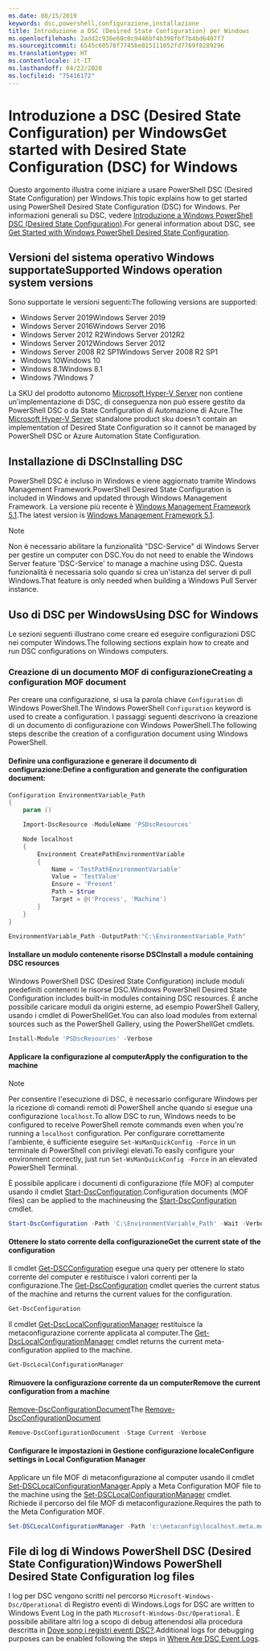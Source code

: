 ```yaml
---
ms.date: 08/15/2019
keywords: dsc,powershell,configurazione,installazione
title: Introduzione a DSC (Desired State Configuration) per Windows
ms.openlocfilehash: 2add2c936e60c0c9446bf4b398fbf7b4bd6407f7
ms.sourcegitcommit: 6545c60578f7745be015111052fd7769f8289296
ms.translationtype: HT
ms.contentlocale: it-IT
ms.lasthandoff: 04/22/2020
ms.locfileid: "75416172"
---
```

# <a name="get-started-with-desired-state-configuration-dsc-for-windows"></a><span data-ttu-id="d4eed-103">Introduzione a DSC (Desired State Configuration) per Windows</span><span class="sxs-lookup"><span data-stu-id="d4eed-103">Get started with Desired State Configuration (DSC) for Windows</span></span>

<span data-ttu-id="d4eed-104">Questo argomento illustra come iniziare a usare PowerShell DSC (Desired State Configuration) per Windows.</span><span class="sxs-lookup"><span data-stu-id="d4eed-104">This topic explains how to get started using PowerShell Desired State Configuration (DSC) for Windows.</span></span>
<span data-ttu-id="d4eed-105">Per informazioni generali su DSC, vedere [Introduzione a Windows PowerShell DSC (Desired State Configuration)](../overview/overview.md).</span><span class="sxs-lookup"><span data-stu-id="d4eed-105">For general information about DSC, see [Get Started with Windows PowerShell Desired State Configuration](../overview/overview.md).</span></span>

## <a name="supported-windows-operation-system-versions"></a><span data-ttu-id="d4eed-106">Versioni del sistema operativo Windows supportate</span><span class="sxs-lookup"><span data-stu-id="d4eed-106">Supported Windows operation system versions</span></span>

<span data-ttu-id="d4eed-107">Sono supportate le versioni seguenti:</span><span class="sxs-lookup"><span data-stu-id="d4eed-107">The following versions are supported:</span></span>

- <span data-ttu-id="d4eed-108">Windows Server 2019</span><span class="sxs-lookup"><span data-stu-id="d4eed-108">Windows Server 2019</span></span>
- <span data-ttu-id="d4eed-109">Windows Server 2016</span><span class="sxs-lookup"><span data-stu-id="d4eed-109">Windows Server 2016</span></span>
- <span data-ttu-id="d4eed-110">Windows Server 2012 R2</span><span class="sxs-lookup"><span data-stu-id="d4eed-110">Windows Server 2012R2</span></span>
- <span data-ttu-id="d4eed-111">Windows Server 2012</span><span class="sxs-lookup"><span data-stu-id="d4eed-111">Windows Server 2012</span></span>
- <span data-ttu-id="d4eed-112">Windows Server 2008 R2 SP1</span><span class="sxs-lookup"><span data-stu-id="d4eed-112">Windows Server 2008 R2 SP1</span></span>
- <span data-ttu-id="d4eed-113">Windows 10</span><span class="sxs-lookup"><span data-stu-id="d4eed-113">Windows 10</span></span>
- <span data-ttu-id="d4eed-114">Windows 8.1</span><span class="sxs-lookup"><span data-stu-id="d4eed-114">Windows 8.1</span></span>
- <span data-ttu-id="d4eed-115">Windows 7</span><span class="sxs-lookup"><span data-stu-id="d4eed-115">Windows 7</span></span>

<span data-ttu-id="d4eed-116">La SKU del prodotto autonomo [Microsoft Hyper-V Server](/windows-server/virtualization/hyper-v/hyper-v-server-2016) non contiene un'implementazione di DSC, di conseguenza non può essere gestito da PowerShell DSC o da State Configuration di Automazione di Azure.</span><span class="sxs-lookup"><span data-stu-id="d4eed-116">The [Microsoft Hyper-V Server](/windows-server/virtualization/hyper-v/hyper-v-server-2016) standalone product sku doesn't contain an implementation of Desired State Configuration so it cannot be managed by PowerShell DSC or Azure Automation State Configuration.</span></span>

## <a name="installing-dsc"></a><span data-ttu-id="d4eed-117">Installazione di DSC</span><span class="sxs-lookup"><span data-stu-id="d4eed-117">Installing DSC</span></span>

<span data-ttu-id="d4eed-118">PowerShell DSC è incluso in Windows e viene aggiornato tramite Windows Management Framework.</span><span class="sxs-lookup"><span data-stu-id="d4eed-118">PowerShell Desired State Configuration is included in Windows and updated through Windows Management Framework.</span></span> <span data-ttu-id="d4eed-119">La versione più recente è [Windows Management Framework 5.1](https://www.microsoft.com/en-us/download/details.aspx?id=54616).</span><span class="sxs-lookup"><span data-stu-id="d4eed-119">The latest version is [Windows Management Framework 5.1](https://www.microsoft.com/en-us/download/details.aspx?id=54616).</span></span>

> [!NOTE]
> <span data-ttu-id="d4eed-120">Non è necessario abilitare la funzionalità "DSC-Service" di Windows Server per gestire un computer con DSC.</span><span class="sxs-lookup"><span data-stu-id="d4eed-120">You do not need to enable the Windows Server feature 'DSC-Service' to manage a machine using DSC.</span></span>
> <span data-ttu-id="d4eed-121">Questa funzionalità è necessaria solo quando si crea un'istanza del server di pull Windows.</span><span class="sxs-lookup"><span data-stu-id="d4eed-121">That feature is only needed when building a Windows Pull Server instance.</span></span>

## <a name="using-dsc-for-windows"></a><span data-ttu-id="d4eed-122">Uso di DSC per Windows</span><span class="sxs-lookup"><span data-stu-id="d4eed-122">Using DSC for Windows</span></span>

<span data-ttu-id="d4eed-123">Le sezioni seguenti illustrano come creare ed eseguire configurazioni DSC nei computer Windows.</span><span class="sxs-lookup"><span data-stu-id="d4eed-123">The following sections explain how to create and run DSC configurations on Windows computers.</span></span>

### <a name="creating-a-configuration-mof-document"></a><span data-ttu-id="d4eed-124">Creazione di un documento MOF di configurazione</span><span class="sxs-lookup"><span data-stu-id="d4eed-124">Creating a configuration MOF document</span></span>

<span data-ttu-id="d4eed-125">Per creare una configurazione, si usa la parola chiave `Configuration` di Windows PowerShell.</span><span class="sxs-lookup"><span data-stu-id="d4eed-125">The Windows PowerShell `Configuration` keyword is used to create a configuration.</span></span>
<span data-ttu-id="d4eed-126">I passaggi seguenti descrivono la creazione di un documento di configurazione con Windows PowerShell.</span><span class="sxs-lookup"><span data-stu-id="d4eed-126">The following steps describe the creation of a configuration document using Windows PowerShell.</span></span>

#### <a name="define-a-configuration-and-generate-the-configuration-document"></a><span data-ttu-id="d4eed-127">Definire una configurazione e generare il documento di configurazione:</span><span class="sxs-lookup"><span data-stu-id="d4eed-127">Define a configuration and generate the configuration document:</span></span>

```powershell
Configuration EnvironmentVariable_Path
{
    param ()

    Import-DscResource -ModuleName 'PSDscResources'

    Node localhost
    {
        Environment CreatePathEnvironmentVariable
        {
            Name = 'TestPathEnvironmentVariable'
            Value = 'TestValue'
            Ensure = 'Present'
            Path = $true
            Target = @('Process', 'Machine')
        }
    }
}

EnvironmentVariable_Path -OutputPath:"C:\EnvironmentVariable_Path"
```

#### <a name="install-a-module-containing-dsc-resources"></a><span data-ttu-id="d4eed-128">Installare un modulo contenente risorse DSC</span><span class="sxs-lookup"><span data-stu-id="d4eed-128">Install a module containing DSC resources</span></span>

<span data-ttu-id="d4eed-129">Windows PowerShell DSC (Desired State Configuration) include moduli predefiniti contenenti le risorse DSC.</span><span class="sxs-lookup"><span data-stu-id="d4eed-129">Windows PowerShell Desired State Configuration includes built-in modules containing DSC resources.</span></span>
<span data-ttu-id="d4eed-130">È anche possibile caricare moduli da origini esterne, ad esempio PowerShell Gallery, usando i cmdlet di PowerShellGet.</span><span class="sxs-lookup"><span data-stu-id="d4eed-130">You can also load modules from external sources such as the PowerShell Gallery, using the PowerShellGet cmdlets.</span></span>

```PowerShell
Install-Module 'PSDscResources' -Verbose
```

#### <a name="apply-the-configuration-to-the-machine"></a><span data-ttu-id="d4eed-131">Applicare la configurazione al computer</span><span class="sxs-lookup"><span data-stu-id="d4eed-131">Apply the configuration to the machine</span></span>

> [!NOTE]
> <span data-ttu-id="d4eed-132">Per consentire l'esecuzione di DSC, è necessario configurare Windows per la ricezione di comandi remoti di PowerShell anche quando si esegue una configurazione `localhost`.</span><span class="sxs-lookup"><span data-stu-id="d4eed-132">To allow DSC to run, Windows needs to be configured to receive PowerShell remote commands even when you're running a `localhost` configuration.</span></span> <span data-ttu-id="d4eed-133">Per configurare correttamente l'ambiente, è sufficiente eseguire `Set-WsManQuickConfig -Force` in un terminale di PowerShell con privilegi elevati.</span><span class="sxs-lookup"><span data-stu-id="d4eed-133">To easily configure your environment correctly, just run `Set-WsManQuickConfig -Force` in an elevated PowerShell Terminal.</span></span>

<span data-ttu-id="d4eed-134">È possibile applicare i documenti di configurazione (file MOF) al computer usando il cmdlet [Start-DscConfiguration](/powershell/module/psdesiredstateconfiguration/start-dscconfiguration).</span><span class="sxs-lookup"><span data-stu-id="d4eed-134">Configuration documents (MOF files) can be applied to the machineusing the [Start-DscConfiguration](/powershell/module/psdesiredstateconfiguration/start-dscconfiguration) cmdlet.</span></span>

```powershell
Start-DscConfiguration -Path 'C:\EnvironmentVariable_Path' -Wait -Verbose
```

#### <a name="get-the-current-state-of-the-configuration"></a><span data-ttu-id="d4eed-135">Ottenere lo stato corrente della configurazione</span><span class="sxs-lookup"><span data-stu-id="d4eed-135">Get the current state of the configuration</span></span>

<span data-ttu-id="d4eed-136">Il cmdlet [Get-DSCConfiguration](/powershell/module/psdesiredstateconfiguration/get-dscconfiguration) esegue una query per ottenere lo stato corrente del computer e restituisce i valori correnti per la configurazione.</span><span class="sxs-lookup"><span data-stu-id="d4eed-136">The [Get-DscConfiguration](/powershell/module/psdesiredstateconfiguration/get-dscconfiguration) cmdlet queries the current status of the machine and returns the current values for the configuration.</span></span>

```powershell
Get-DscConfiguration
```

<span data-ttu-id="d4eed-137">Il cmdlet [Get-DscLocalConfigurationManager](/powershell/module/psdesiredstateconfiguration/get-dscLocalConfigurationManager) restituisce la metaconfigurazione corrente applicata al computer.</span><span class="sxs-lookup"><span data-stu-id="d4eed-137">The [Get-DscLocalConfigurationManager](/powershell/module/psdesiredstateconfiguration/get-dscLocalConfigurationManager) cmdlet returns the current meta-configuration applied to the machine.</span></span>

```powershell
Get-DscLocalConfigurationManager
```

#### <a name="remove-the-current-configuration-from-a-machine"></a><span data-ttu-id="d4eed-138">Rimuovere la configurazione corrente da un computer</span><span class="sxs-lookup"><span data-stu-id="d4eed-138">Remove the current configuration from a machine</span></span>

<span data-ttu-id="d4eed-139">[Remove-DscConfigurationDocument](/powershell/module/psdesiredstateconfiguration/remove-dscconfigurationdocument)</span><span class="sxs-lookup"><span data-stu-id="d4eed-139">The [Remove-DscConfigurationDocument](/powershell/module/psdesiredstateconfiguration/remove-dscconfigurationdocument)</span></span>

```powershell
Remove-DscConfigurationDocument -Stage Current -Verbose
```

#### <a name="configure-settings-in-local-configuration-manager"></a><span data-ttu-id="d4eed-140">Configurare le impostazioni in Gestione configurazione locale</span><span class="sxs-lookup"><span data-stu-id="d4eed-140">Configure settings in Local Configuration Manager</span></span>

<span data-ttu-id="d4eed-141">Applicare un file MOF di metaconfigurazione al computer usando il cmdlet [Set-DSCLocalConfigurationManager](/powershell/module/PSDesiredStateConfiguration/Set-DscLocalConfigurationManager).</span><span class="sxs-lookup"><span data-stu-id="d4eed-141">Apply a Meta Configuration MOF file to the machine using the [Set-DSCLocalConfigurationManager](/powershell/module/PSDesiredStateConfiguration/Set-DscLocalConfigurationManager) cmdlet.</span></span>
<span data-ttu-id="d4eed-142">Richiede il percorso del file MOF di metaconfigurazione.</span><span class="sxs-lookup"><span data-stu-id="d4eed-142">Requires the path to the Meta Configuration MOF.</span></span>

```powershell
Set-DSCLocalConfigurationManager -Path 'c:\metaconfig\localhost.meta.mof' -Verbose
```

## <a name="windows-powershell-desired-state-configuration-log-files"></a><span data-ttu-id="d4eed-143">File di log di Windows PowerShell DSC (Desired State Configuration)</span><span class="sxs-lookup"><span data-stu-id="d4eed-143">Windows PowerShell Desired State Configuration log files</span></span>

<span data-ttu-id="d4eed-144">I log per DSC vengono scritti nel percorso `Microsoft-Windows-Dsc/Operational` di Registro eventi di Windows.</span><span class="sxs-lookup"><span data-stu-id="d4eed-144">Logs for DSC are written to Windows Event Log in the path `Microsoft-Windows-Dsc/Operational`.</span></span>
<span data-ttu-id="d4eed-145">È possibile abilitare altri log a scopo di debug attenendosi alla procedura descritta in [Dove sono i registri eventi DSC?](/powershell/scripting/dsc/troubleshooting/troubleshooting#where-are-dsc-event-logs).</span><span class="sxs-lookup"><span data-stu-id="d4eed-145">Additional logs for debugging purposes can be enabled following the steps in [Where Are DSC Event Logs](/powershell/scripting/dsc/troubleshooting/troubleshooting#where-are-dsc-event-logs).</span></span>
